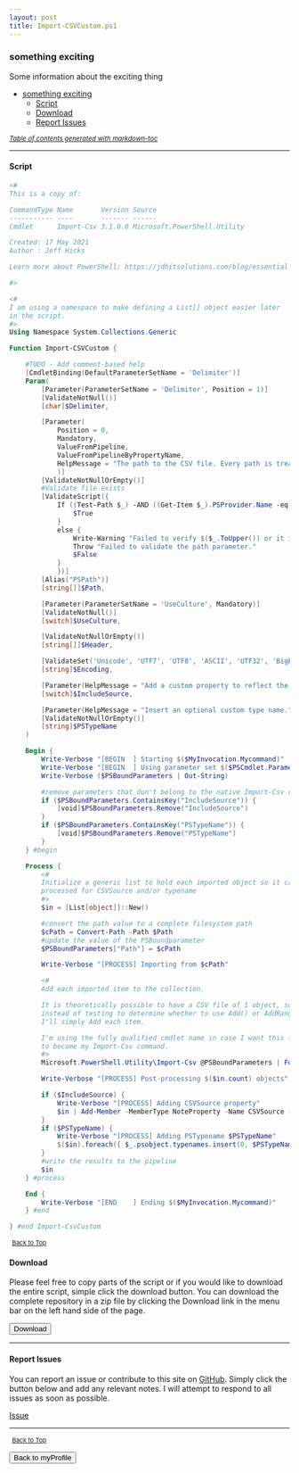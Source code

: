 ```yaml
---
layout: post
title: Import-CSVCustom.ps1
---
```


### something exciting

Some information about the exciting thing

- [something exciting](#something-exciting)
  - [Script](#script)
  - [Download](#download)
  - [Report Issues](#report-issues)

<small><i><a href='http://ecotrust-canada.github.io/markdown-toc/'>Table of contents generated with markdown-toc</a></i></small>

---

#### Script

```powershell
<#
This is a copy of:

CommandType Name       Version Source
----------- ----       ------- ------
Cmdlet      Import-Csv 3.1.0.0 Microsoft.PowerShell.Utility

Created: 17 May 2021
Author : Jeff Hicks

Learn more about PowerShell: https://jdhitsolutions.com/blog/essential-powershell-resources/

#>

<#
I am using a namespace to make defining a List[] object easier later
in the script.
#>
Using Namespace System.Collections.Generic

Function Import-CSVCustom {

    #TODO - Add comment-based help
    [CmdletBinding(DefaultParameterSetName = 'Delimiter')]
    Param(
        [Parameter(ParameterSetName = 'Delimiter', Position = 1)]
        [ValidateNotNull()]
        [char]$Delimiter,

        [Parameter(
            Position = 0,
            Mandatory,
            ValueFromPipeline,
            ValueFromPipelineByPropertyName,
            HelpMessage = "The path to the CSV file. Every path is treated as a literal path."
            )]
        [ValidateNotNullOrEmpty()]
        #Validate file exists
        [ValidateScript({
            If ((Test-Path $_) -AND ((Get-Item $_).PSProvider.Name -eq 'FileSystem')) {
                $True
            }
            else {
                Write-Warning "Failed to verify $($_.ToUpper()) or it is not a file system object."
                Throw "Failed to validate the path parameter."
                $False
            }
            })]
        [Alias("PSPath")]
        [string[]]$Path,

        [Parameter(ParameterSetName = 'UseCulture', Mandatory)]
        [ValidateNotNull()]
        [switch]$UseCulture,

        [ValidateNotNullOrEmpty()]
        [string[]]$Header,

        [ValidateSet('Unicode', 'UTF7', 'UTF8', 'ASCII', 'UTF32', 'BigEndianUnicode', 'Default', 'OEM')]
        [string]$Encoding,

        [Parameter(HelpMessage = "Add a custom property to reflect the import source file.")]
        [switch]$IncludeSource,

        [Parameter(HelpMessage = "Insert an optional custom type name.")]
        [ValidateNotNullOrEmpty()]
        [string]$PSTypeName
    )

    Begin {
        Write-Verbose "[BEGIN  ] Starting $($MyInvocation.Mycommand)"
        Write-Verbose "[BEGIN  ] Using parameter set $($PSCmdlet.ParameterSetName)"
        Write-Verbose ($PSBoundParameters | Out-String)

        #remove parameters that don't belong to the native Import-Csv command
        if ($PSBoundParameters.ContainsKey("IncludeSource")) {
            [void]$PSBoundParameters.Remove("IncludeSource")
        }
        if ($PSBoundParameters.ContainsKey("PSTypeName")) {
            [void]$PSBoundParameters.Remove("PSTypeName")
        }
    } #begin

    Process {
        <#
        Initialize a generic list to hold each imported object so it can be
        processed for CSVSource and/or typename
        #>
        $in = [List[object]]::New()

        #convert the path value to a complete filesystem path
        $cPath = Convert-Path -Path $Path
        #update the value of the PSBoundparameter
        $PSBoundParameters["Path"] = $cPath

        Write-Verbose "[PROCESS] Importing from $cPath"

        <#
        Add each imported item to the collection.

        It is theoretically possible to have a CSV file of 1 object, so
        instead of testing to determine whether to use Add() or AddRange(),
        I'll simply Add each item.

        I'm using the fully qualified cmdlet name in case I want this function
        to become my Import-Csv command.
        #>
        Microsoft.PowerShell.Utility\Import-Csv @PSBoundParameters | ForEach-Object { $in.Add($_) }

        Write-Verbose "[PROCESS] Post-processing $($in.count) objects"

        if ($IncludeSource) {
            Write-Verbose "[PROCESS] Adding CSVSource property"
            $in | Add-Member -MemberType NoteProperty -Name CSVSource -Value $cPath -Force
        }
        if ($PSTypeName) {
            Write-Verbose "[PROCESS] Adding PSTypename $PSTypeName"
            $($in).foreach({ $_.psobject.typenames.insert(0, $PSTypeName)})
        }
        #write the results to the pipeline
        $in
    } #process

    End {
        Write-Verbose "[END    ] Ending $($MyInvocation.Mycommand)"
    } #end

} #end Import-CsvCustom
```

<span style="font-size:11px;"><a href="#"><i class="fas fa-caret-up" aria-hidden="true" style="color: white; margin-right:5px;"></i>Back to Top</a></span>

#### Download

Please feel free to copy parts of the script or if you would like to download the entire script, simple click the download button. You can download the complete repository in a zip file by clicking the Download link in the menu bar on the left hand side of the page.

<button class="btn" type="submit" onclick="window.open('/powershell/functions/myProfile/Import-CSVCustom.ps1')">
    <i class="fa fa-cloud-download-alt">
    </i>
        Download
</button>

---

#### Report Issues

You can report an issue or contribute to this site on <a href="https://github.com/BanterBoy/scripts-blog/issues">GitHub</a>. Simply click the button below and add any relevant notes. I will attempt to respond to all issues as soon as possible.

<!-- Place this tag where you want the button to render. -->

<a class="github-button" href="https://github.com/BanterBoy/scripts-blog/issues/new?title=Import-CSVCustom.ps1&body=There is a problem with this function. Please find details below." data-show-count="true" aria-label="Issue BanterBoy/scripts-blog on GitHub">Issue</a>

---

<span style="font-size:11px;"><a href="#"><i class="fas fa-caret-up" aria-hidden="true" style="color: white; margin-right:5px;"></i>Back to Top</a></span>

<a href="/menu/_pages/myProfile.html">
    <button class="btn">
        <i class='fas fa-reply'>
        </i>
            Back to myProfile
    </button>
</a>

[1]: http://ecotrust-canada.github.io/markdown-toc
[2]: https://github.com/googlearchive/code-prettify
